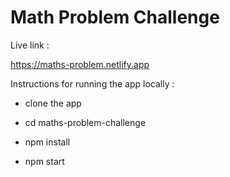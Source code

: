 # Math Problem Challenge

Live link :

https://maths-problem.netlify.app

Instructions for running the app locally : 

- clone the app 

- cd maths-problem-challenge

- npm install

- npm start
